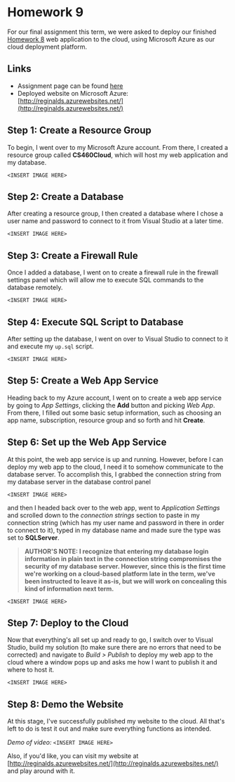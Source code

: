 # Homework 9

For our final assignment this term, we were asked to deploy our finished [Homework 8](https://mlarios1.github.io/mlarios1.github.io/CS460/HW8/) web application to the cloud, using Microsoft Azure as our cloud deployment platform.

## Links

* Assignment page can be found [here](http://www.wou.edu/~morses/classes/cs46x/assignments/HW9_1819.html)
* Deployed website on Microsoft Azure: [http://reginalds.azurewebsites.net/](http://reginalds.azurewebsites.net/)

## Step 1: Create a Resource Group

To begin, I went over to my Microsoft Azure account. From there, I created a resource group called **CS460Cloud**, which will host my web application and my database.

```<INSERT IMAGE HERE>```

## Step 2: Create a Database

After creating a resource group, I then created a database where I chose a user name and password to connect to it from Visual Studio at a later time.

```<INSERT IMAGE HERE>```

## Step 3: Create a Firewall Rule

Once I added a database, I went on to create a firewall rule in the firewall settings panel which will allow me to execute SQL commands to the database remotely.

```<INSERT IMAGE HERE>```

## Step 4: Execute SQL Script to Database

After setting up the database, I went on over to Visual Studio to connect to it and execute my ```up.sql``` script.

```<INSERT IMAGE HERE>```

## Step 5: Create a Web App Service

Heading back to my Azure account, I went on to create a web app service by going to _App Settings_, clicking the **Add** button and picking _Web App_. From there, I filled out some basic setup information, such as choosing an app name, subscription, resource group and so forth and hit **Create**.

## Step 6: Set up the Web App Service

At this point, the web app service is up and running. However, before I can deploy my web app to the cloud, I need it to somehow communicate to the database server. To accomplish this, I grabbed the connection string from my database server in the database control panel

```<INSERT IMAGE HERE>```

and then I headed back over to the web app, went to _Application Settings_ and scrolled down to the _connection strings_ section to paste in my connection string (which has my user name and password in there in order to connect to it), typed in my database name and made sure the type was set to **SQLServer**.

> **AUTHOR'S NOTE: I recognize that entering my database login information in plain text in the connection string compromises the security of my database server. However, since this is the first time we're working on a cloud-based platform late in the term, we've been instructed to leave it as-is, but we will work on concealing this kind of information next term.**

```<INSERT IMAGE HERE>```

## Step 7: Deploy to the Cloud

Now that everything's all set up and ready to go, I switch over to Visual Studio, build my solution (to make sure there are no errors that need to be corrected) and navigate to _Build > Publish_ to deploy my web app to the cloud where a window pops up and asks me how I want to publish it and where to host it.

```<INSERT IMAGE HERE>```

## Step 8: Demo the Website

At this stage, I've successfully published my website to the cloud. All that's left to do is test it out and make sure everything functions as intended.

_Demo of video:_
```<INSERT IMAGE HERE>```

Also, if you'd like, you can visit my website at [http://reginalds.azurewebsites.net/](http://reginalds.azurewebsites.net/) and play around with it.
